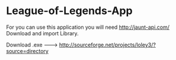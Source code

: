 League-of-Legends-App
=====================
For you can use this application you will need http://jaunt-api.com/
Download and import Library. 


Download .exe ---> http://sourceforge.net/projects/loley3/?source=directory
